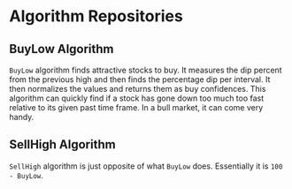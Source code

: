# Algorithm Repositories

## BuyLow Algorithm

`BuyLow` algorithm finds attractive stocks to buy. It measures the dip percent from the previous high and then finds the percentage dip per interval. It then normalizes the values and returns them as buy confidences. This algorithm can quickly find if a stock has gone down too much too fast relative to its given past time frame. In a bull market, it can come very handy.

## SellHigh Algorithm

`SellHigh` algorithm is just opposite of what `BuyLow` does. Essentially it is `100 - BuyLow`. 